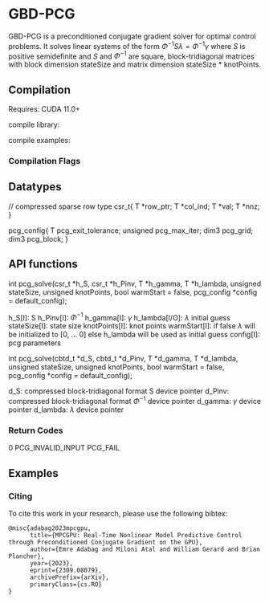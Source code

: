 # GBD-PCG
GBD-PCG is a preconditioned conjugate gradient solver for optimal control problems. It solves linear systems of the form $\Phi^{-1} S \lambda = \Phi^{-1} \gamma$ where $S$ is positive semidefinite and $S$ and $\Phi^{-1}$ are square, block-tridiagonal matrices with block dimension stateSize and matrix dimension stateSize * knotPoints.

## Compilation
Requires: CUDA 11.0+

compile library:

compile examples:

### Compilation Flags

## Datatypes
// compressed sparse row type
csr_t<typename T>{
    T *row_ptr;
    T *col_ind;
    T *val;
    T *nnz;
}

pcg_config<typename T>{
    T pcg_exit_tolerance;
    unsigned pcg_max_iter;
    dim3 pcg_grid;
    dim3 pcg_block;
}

## API functions
int pcg_solve<typename T>(csr_t<T> *h_S, csr_t<T> *h_Pinv, T *h_gamma, T *h_lambda, unsigned stateSize, unsigned knotPoints, bool warmStart = false, pcg_config *config = default_config);

h_S[I]: S
h_Pinv[I]: $\Phi^{-1}$
h_gamma[I]: $\gamma$
h_lambda[I/O]: $\lambda$ initial guess
stateSize[I]: state size
knotPoints[I]: knot points
warmStart[I]: if false $\lambda$ will be initialized to [0, ... 0] else h_lambda will be used as initial guess
config[I]: pcg parameters


int pcg_solve<typename T>(cbtd_t *d_S, cbtd_t *d_Pinv, T *d_gamma, T *d_lambda, unsigned stateSize, unsigned knotPoints, bool warmStart = false, pcg_config *config = default_config);

d_S: compressed block-tridiagonal format S device pointer
d_Pinv: compressed block-tridiagonal format $\Phi^{-1}$ device pointer
d_gamma: $\gamma$ device pointer
d_lambda: $\lambda$ device pointer


### Return Codes
0
PCG_INVALID_INPUT
PCG_FAIL

## Examples

### Citing
To cite this work in your research, please use the following bibtex:
```
@misc{adabag2023mpcgpu,
      title={MPCGPU: Real-Time Nonlinear Model Predictive Control through Preconditioned Conjugate Gradient on the GPU}, 
      author={Emre Adabag and Miloni Atal and William Gerard and Brian Plancher},
      year={2023},
      eprint={2309.08079},
      archivePrefix={arXiv},
      primaryClass={cs.RO}
}
```
